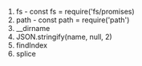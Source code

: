 1. fs - const fs = require('fs/promises)
2. path - const path = require('path')
3. __dirname
4. JSON.stringify(name, null, 2)
5. findIndex
6. splice